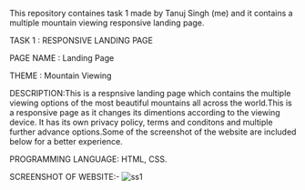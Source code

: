 This repository containes task 1 made by Tanuj Singh (me) and it contains a multiple mountain viewing responsive landing page. 

TASK 1 : RESPONSIVE LANDING PAGE

PAGE NAME : Landing Page

THEME : Mountain Viewing

DESCRIPTION:This is a respnsive landing page which contains the multiple viewing options of the most beautiful mountains all across the world.This is a responsive page as it changes its dimentions according to the viewing device. It has its own privacy policy, terms and conditons and multiple further advance options.Some of the screenshot of the website are included below for a better experience.

PROGRAMMING LANGUAGE: HTML, CSS.

SCREENSHOT OF WEBSITE:-
![ss1](https://github.com/user-attachments/assets/3b8d3dba-2c35-4541-a978-d58db8636b01)
